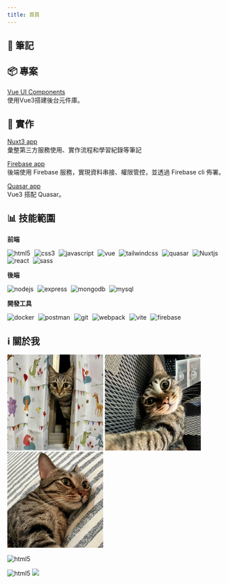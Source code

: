 ```yaml
---
title: 首頁
---
```

## :date: 筆記

<recent-list />

## :package: 專案

[Vue UI Components](https://lian0103.github.io/vue-ui/#/gt/a-i/avatar)  
使用Vue3搭建後台元件庫。

## :construction_worker: 實作

[Nuxt3 app](https://nuxt3-notes.vercel.app/)  
彙整第三方服務使用、實作流程和學習紀錄等筆記

[Firebase app](https://book-service.firebaseapp.com/#/)  
後端使用 Firebase 服務，實現資料串接、權限管控，並透過 Firebase cli 佈署。

[Quasar app](https://account-app-f70c0.web.app/#/)  
Vue3 搭配 Quasar。

## :bar_chart: 技能範圍

**前端**

<p>
<img alt="html5" style="margin-right:5px" src="https://img.shields.io/badge/HTML5-medium-orange?style=flat-square&logo=html5" /> 
<img alt="css3" style="margin-right:5px" src="https://img.shields.io/badge/CSS3-medium-orange?style=flat-square&logo=css3" />
<img alt="javascript" style="margin-right:5px" src="https://img.shields.io/badge/Javascript-medium-orange?style=flat-square&logo=javascript" />
<img alt="vue" style="margin-right:5px" src="https://img.shields.io/badge/Vue-medium-orange?style=flat-square&logo=vuedotjs" />
<img alt="tailwindcss" style="margin-right:5px" src="https://img.shields.io/badge/Tailwindcss-medium-orange?style=flat-square&logo=tailwindcss" />
<img alt="quasar" style="margin-right:5px" src="https://img.shields.io/badge/Quasar-juniur-green?style=flat-square&logo=quasar" /> 
<img alt="Nuxtjs" style="margin-right:5px" src="https://img.shields.io/badge/Nuxtjs-juniur-green?style=flat-square&logo=nuxtdotjs" /> 
<img alt="react" style="margin-right:5px" src="https://img.shields.io/badge/React-juniur-green?style=flat-square&logo=react" /> 
<img alt="sass" style="margin-right:5px" src="https://img.shields.io/badge/Sass-juniur-green?style=flat-square&logo=sass" /> 
</p>

**後端**

<p>
<img alt="nodejs" style="margin-right:5px" src="https://img.shields.io/badge/NodeJS-medium-orange?style=flat-square&logo=nodedotjs" />  
<img alt="express" style="margin-right:5px" src="https://img.shields.io/badge/Express-medium-orange?style=flat-square&logo=express" />
<img alt="mongodb" style="margin-right:5px" src="https://img.shields.io/badge/MongoDB-juniur-green?style=flat-square&logo=mongodb" />
<img alt="mysql" style="margin-right:5px" src="https://img.shields.io/badge/MySQL-juniur-green?style=flat-square&logo=mysql" />
</p>

**開發工具**

<p>
<img alt="docker" style="margin-right:5px" src="https://img.shields.io/badge/Docker-juniur-green?style=flat-square&logo=docker" />
<img alt="postman" style="margin-right:5px" src="https://img.shields.io/badge/Postman-juniur-green?style=flat-square&logo=postman" />
<img alt="git" style="margin-right:5px" src="https://img.shields.io/badge/Git-juniur-green?style=flat-square&logo=git" />
<img alt="webpack" style="margin-right:5px" src="https://img.shields.io/badge/Webpack-juniur-green?style=flat-square&logo=webpack" />
<img alt="vite" style="margin-right:5px" src="https://img.shields.io/badge/Vite-medium-orange?style=flat-square&logo=vite" />
<img alt="firebase" style="margin-right:5px" src="https://img.shields.io/badge/Firebase-medium-orange?style=flat-square&logo=firebase" />
</p>

## :information_source: 關於我

<Flexbox justify='flex-start'>
<img src="./.vuepress/public/images/cat.jpg" style="width:220px" />
<img src="./.vuepress/public/images/cat2.jpg" style="width:220px" />
<img src="./.vuepress/public/images/cat3.jpg" style="width:220px" />
</Flexbox>

<p>
<img alt="html5" style="width:685px" src="http://github-profile-summary-cards.vercel.app/api/cards/profile-details?username=lian0103&theme=vue" />
</p>

<p>    
<img alt="html5" src="http://github-profile-summary-cards.vercel.app/api/cards/stats?username=lian0103&theme=vue" />
    
<img src="http://github-profile-summary-cards.vercel.app/api/cards/productive-time?username=lian0103&theme=vue&utcOffset=8" />    
</p>